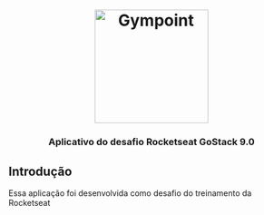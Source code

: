<h1 align="center">
  <img alt="Gympoint" title="Gympoint" src="https://github.com/Rocketseat/bootcamp-gostack-desafio-02/blob/master/.github/logo.png" width="200px" />
</h1>

<h3 align="center">Aplicativo do desafio Rocketseat GoStack 9.0</h3>

## Introdução

Essa aplicação foi desenvolvida como desafio do treinamento da Rocketseat
